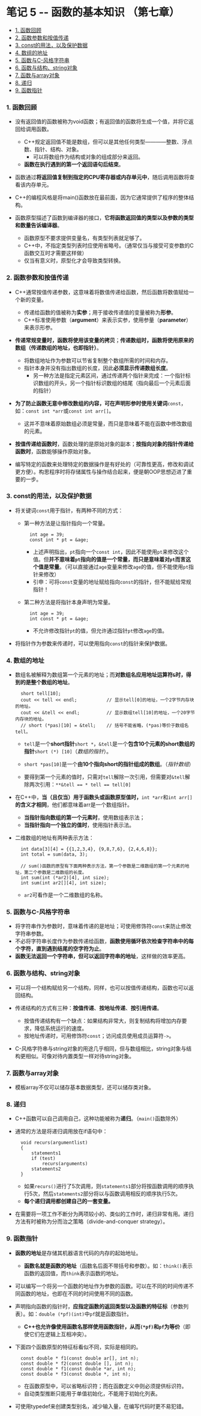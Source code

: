 # 笔记 5 -- 函数的基本知识  （第七章）

* [1. 函数回顾](#1)
* [2. 函数参数和按值传递](#2)
* [3. const的用法，以及保护数据](#3)
* [4. 数组的地址](#4)
* [5. 函数与C-风格字符串](#5)
* [6. 函数与结构、string对象](#6)
* [7. 函数与array对象](#7)
* [8. 递归](#8)
* [9. 函数指针](#9)

### <span id = "1">1. 函数回顾</span>
* 没有返回值的函数被称为void函数；有返回值的函数将生成一个值，并将它返回给调用函数。
    * C++规定返回值不能是数组，但可以是其他任何类型————整数、浮点数、指针、结构、对象。
        * 可以将数组作为结构或对象的组成部分来返回。
    * **函数在执行遇到的第一个返回语句后结束**。
* 函数通过**将返回值复制到指定的CPU寄存器或内存单元中**，随后调用函数将查看该内存单元。

* C++的编程风格是将main()函数放在最前面，因为它通常提供了程序的整体结构。

* 函数原型描述了函数到编译器的接口，**它将函数返回值的类型以及参数的类型和数量告诉编译器**。
    * 函数原型不要求提供变量名，有类型列表就足够了。
    * C++中，不指定类型列表时应使用省略号。（通常仅当与接受可变参数的C函数交互时才需要这样做）
    * 仅当有意义时，原型化才会导致类型转换。

### <span id = "2">2. 函数参数和按值传递</span>
* C++通常按值传递参数，这意味着将数值传递给函数，然后函数将数值赋给一个新的变量。
    * 传递给函数的值被称为**实参**；用于接收传递值的变量被称为**形参**。
    * C++标准使用参数（**argument**）来表示实参，使用参量（**parameter**）来表示形参。

* **传递常规变量时，函数将使用该变量的拷贝**；**传递数组时，函数将使用原来的数组（传递数组的地址，也即指针）**。
    * 将数组地址作为参数可以节省复制整个数组所需的时间和内存。
    * 指针本身并没有指出数组的长度，因此**必须显示传递数组长度**。
        * 另一种方法是指定元素区间，通过传递两个指针来完成：一个指针标识数组的开头，另一个指针标识数组的结尾（指向最后一个元素后面的指针）
* **为了防止函数无意中修改数组的内容，可在声明形参时使用关键词**`const`，如：`const int *arr`或`const int arr[]`。
    * 这并不意味着原始数组必须是常量，而只是意味着不能在函数中修改数组的元素。

* **按值传递给函数时**，函数处理的是原始对象的副本；**按指向对象的指针传递给函数时**，函数能够操作原始对象。

* 编写特定的函数来处理特定的数据操作是有好处的（可靠性更高，修改和调试更方便）。构思程序时将存储属性与操作结合起来，便是朝OOP思想迈进了重要的一步。

### <span id = "3">3. const的用法，以及保护数据</span>
* 将关键词`const`用于指针，有两种不同的方式：
    * 第一种方法是让指针指向一个常量。

            int age = 39;
            const int * pt = &age;

        * 上述声明指出，`pt`指向一个`const int`，因此不能使用`pt`来修改这个值。但**并不意味着`pt`指向的值是一个常量，而只是意味着对`pt`而言这个值是常量**。（可以直接通过`age`变量来修改`age`的值，但不能使用`pt`指针来修改）
        * 引申：可将`const`变量的地址赋给指向`const`的指针，但不能赋给常规指针！
    
    * 第二种方法是将指针本身声明为常量。

            int age = 39;
            int const * pt = &age;
        
        * 不允许修改指针`pt`的值，但允许通过指针`pt`修改`age`的值。

* 将指针作为参数来传递时，可以使用指向`const`的指针来保护数据。

### <span id = "4">4. 数组的地址</span>
* 数组名被解释为数组第一个元素的地址；而**对数组名应用地址运算符`&`时，得到的是整个数组的地址**。

        short tell[10];
        cout << tell << endl;           // 显示tell[0]的地址，一个2字节内存块的地址。
        cout << &tell << endl;          // 显示数组tell[10]的地址，一个20字节内存块的地址。
        // short (*pas)[10] = &tell;    // 括号不能省略，(*pas)等价于数组名tell。
    
    * `tell`是一个**short指针**`short *`，`&tell`是一个**包含10个元素的short数组的指针**`short (*) [10]`（*数组的指针*）。
    * `short *pas[10]`是一个**由10个指向short的指针组成的数组**。（*指针数组*）

    * 要得到第一个元素的值时，只需对`tell`解除一次引用，但需要对`&tell`解除两次引用：`**&tell == * tell == tell[0]`

* 在C++中，**当（且仅当）用于函数头或函数原型值时，**`int *arr`和`int arr[]`**的含义才相同**，他们都意味着arr是一个数组指针。
    * **当指针指向数组的第一个元素时**，使用数组表示法；
    * **当指针指向一个独立的值时**，使用指针表示法。

* 二维数组的地址有两种表示方法：

        int data[3][4] = {{1,2,3,4}, {9,8,7,6}, {2,4,6,8}};
        int total = sum(data, 3);

        // sum()函数的原型有下面两种表示方法，第一个参数是二维数组的第一个元素的地址，第二个参数是二维数组的长度。
        int sum(int (*ar2)[4], int size);
        int sum(int ar2[][4], int size);

    * `ar2`可看作是一个二维数组的名称。

### <span id = "5">5. 函数与C-风格字符串</span>
* 将字符串作为参数时，意味着传递的是地址；可使用修饰符`const`来防止修改字符串参数。
* 不必将字符串长度作为参数传递给函数，**函数使用循环依次检查字符串中的每个字符，直到遇到结尾的空字符为止**。
* **函数无法返回一个字符串，但可以返回字符串的地址**，这样做的效率更高。

### <span id = "6">6. 函数与结构、string对象</span>
* 可以将一个结构赋给另一个结构，同样，也可以按值传递结构，函数也可以返回结构。

* 传递结构的方式有三种：**按值传递**、**按地址传递**、**按引用传递**。
    * 按值传递结构有一个缺点：如果结构非常大，则复制结构将增加内存要求，降低系统运行的速度。
    * 按地址传递时，可用修饰符`const`；访问成员使用成员运算符`->`。

* C-风格字符串与string对象的用途几乎相同，但与数组相比，string对象与结构更相似。可像对待内置类型一样对待string对象。

### <span id = "7">7. 函数与array对象</span>
* 模板array不仅可以储存基本数据类型，还可以储存类对象。

### <span id = "8">8. 递归</span>
* C++函数可以自己调用自己，这种功能被称为**递归**。（`main()`函数除外）

* 通常的方法是将递归调用放在if语句中：

        void recurs(argumentlist)
        {
            statements1
            if (test)
                recurs(arguments)
            statements2
        }

    * 如果`recurs()`进行了5次调用，则`statements1`部分将按函数调用的顺序执行5次，然后`statements2`部分将以与函数调用相反的顺序执行5次。
    * **每个递归调用都创建自己的一套变量。**

* 在需要将一项工作不断分为两项较小的、类似的工作时，递归非常有用。递归方法有时被称为分而治之策略（divide-and-conquer strategy）。

### <span id = "9">9. 函数指针</span>
* **函数的地址**是存储其机器语言代码的内存的起始地址。
    * **函数名就是函数的地址**（函数名后面不带括号和参数）。如：`think()`表示函数的返回值，而`think`表示函数的地址。

* 可以编写一个将另一个函数的地址作为参数的函数。可以在不同的时间传递不同函数的地址，也即在不同的时间使用不同的函数。

* 声明指向函数的指针时，**应指定函数的返回类型以及函数的特征标**（参数列表）。如：`double (*pf)(int)`中`pf`就是函数指针。
    * **C++也允许像使用函数名那样使用函数指针，从而`(*pf)`和`pf`为等价**（即使它们在逻辑上互相冲突）。

* 下面四个函数原型的特征标看似不同，实际是相同的。

        const double * f1(const double ar[], int n);
        const double * f2(const double [], int n);
        const double * f1(const double *ar, int n);
        const double * f3(const double *, int n);
    
    * 在函数原型中，可以省略标识符；而在函数定义中则必须提供标识符。
    * 自动类型推断只能用于单值初始化，不能用于初始化列表。

* 可使用typedef来创建类型别名，减少输入量，在编写代码时更不易犯错。